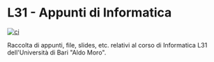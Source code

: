 # L31 - Appunti di Informatica

[![ci](https://github.com/sRavioli/L31/actions/workflows/deploy.yaml/badge.svg?branch=main)](https://github.com/sRavioli/L31/actions/workflows/deploy.yaml)

Raccolta di appunti, file, slides, etc. relativi al corso di Informatica L31
dell'Università di Bari "Aldo Moro".
